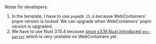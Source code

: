 Notes for developers:

1. In the template, I have to use `pnpm@8.15.6` because WebContainers' pnpm version is locked. We can upgrade when WebContainers' pnpm version is upgraded.
2. We have to use Nuxt 3.15.4 because [since v3.16 Nuxt introduced `oxc-parser`](https://github.com/nuxt/nuxt/pull/30066) which is very unstable on WebContainers yet.
